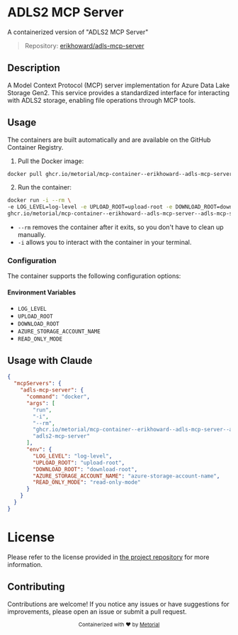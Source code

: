 
# ADLS2 MCP Server

A containerized version of "ADLS2 MCP Server"

> Repository: [erikhoward/adls-mcp-server](https://github.com/erikhoward/adls-mcp-server)

## Description

A Model Context Protocol (MCP) server implementation for Azure Data Lake Storage Gen2. This service provides a standardized interface for interacting with ADLS2 storage, enabling file operations through MCP tools.


## Usage

The containers are built automatically and are available on the GitHub Container Registry.

1. Pull the Docker image:

```bash
docker pull ghcr.io/metorial/mcp-container--erikhoward--adls-mcp-server--adls-mcp-server
```

2. Run the container:

```bash
docker run -i --rm \ 
-e LOG_LEVEL=log-level -e UPLOAD_ROOT=upload-root -e DOWNLOAD_ROOT=download-root -e AZURE_STORAGE_ACCOUNT_NAME=azure-storage-account-name -e READ_ONLY_MODE=read-only-mode \
ghcr.io/metorial/mcp-container--erikhoward--adls-mcp-server--adls-mcp-server  "adls2-mcp-server"
```

- `--rm` removes the container after it exits, so you don't have to clean up manually.
- `-i` allows you to interact with the container in your terminal.



### Configuration

The container supports the following configuration options:




#### Environment Variables

- `LOG_LEVEL`
- `UPLOAD_ROOT`
- `DOWNLOAD_ROOT`
- `AZURE_STORAGE_ACCOUNT_NAME`
- `READ_ONLY_MODE`




## Usage with Claude

```json
{
  "mcpServers": {
    "adls-mcp-server": {
      "command": "docker",
      "args": [
        "run",
        "-i",
        "--rm",
        "ghcr.io/metorial/mcp-container--erikhoward--adls-mcp-server--adls-mcp-server",
        "adls2-mcp-server"
      ],
      "env": {
        "LOG_LEVEL": "log-level",
        "UPLOAD_ROOT": "upload-root",
        "DOWNLOAD_ROOT": "download-root",
        "AZURE_STORAGE_ACCOUNT_NAME": "azure-storage-account-name",
        "READ_ONLY_MODE": "read-only-mode"
      }
    }
  }
}
```

# License

Please refer to the license provided in [the project repository](https://github.com/erikhoward/adls-mcp-server) for more information.

## Contributing

Contributions are welcome! If you notice any issues or have suggestions for improvements, please open an issue or submit a pull request.

<div align="center">
  <sub>Containerized with ❤️ by <a href="https://metorial.com">Metorial</a></sub>
</div>
  